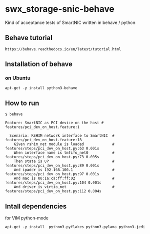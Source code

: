 # swx_storage-snic-behave
Kind of acceptance tests of SmartNIC written in behave / python

## Behave tutorial

    https://behave.readthedocs.io/en/latest/tutorial.html

## Installation of behave
### on Ubuntu

    apt-get -y install python3-behave

## How to run

    $ behave

    Feature: SmartNIC as PCI device on the host # features/pci_dev_on_host.feature:1

      Scenario: RSHIM network interface to SmartNIC  # features/pci_dev_on_host.feature:18
        Given rshim_net module is loaded             # features/steps/pci_dev_on_host.py:63 0.001s
        When interface name is tmfifo_net0           # features/steps/pci_dev_on_host.py:73 0.005s
        Then state is UP                             # features/steps/pci_dev_on_host.py:89 0.001s
        And ipaddr is 192.168.100.1                  # features/steps/pci_dev_on_host.py:97 0.001s
        And mac is 00:1a:ca:ff:ff:02                 # features/steps/pci_dev_on_host.py:104 0.001s
        And driver is virtio_net                     # features/steps/pci_dev_on_host.py:112 0.004s


## Intall dependencies 

for ViM python-mode

    apt-get -y install  python3-pyflakes python3-pylama python3-jedi
